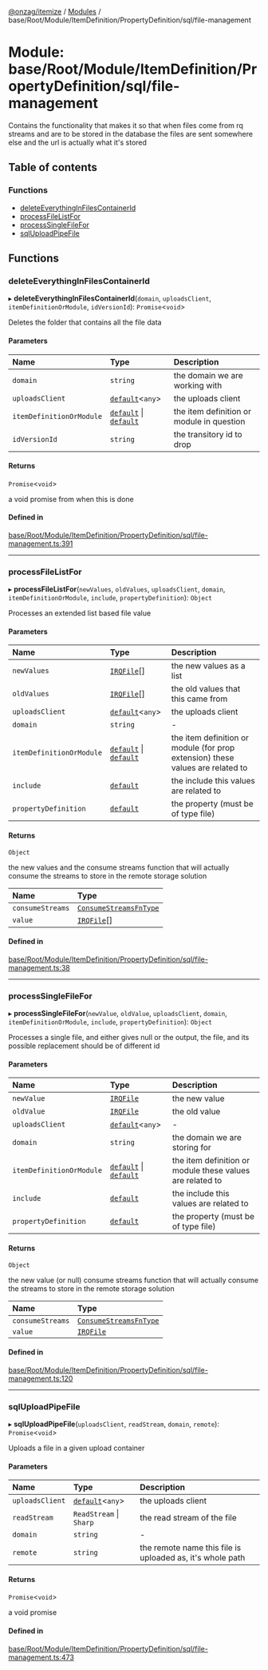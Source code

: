 [@onzag/itemize](../README.md) / [Modules](../modules.md) / base/Root/Module/ItemDefinition/PropertyDefinition/sql/file-management

# Module: base/Root/Module/ItemDefinition/PropertyDefinition/sql/file-management

Contains the functionality that makes it so that when files come from rq
streams and are to be stored in the database the files are sent somewhere else
and the url is actually what it's stored

## Table of contents

### Functions

- [deleteEverythingInFilesContainerId](base_Root_Module_ItemDefinition_PropertyDefinition_sql_file_management.md#deleteeverythinginfilescontainerid)
- [processFileListFor](base_Root_Module_ItemDefinition_PropertyDefinition_sql_file_management.md#processfilelistfor)
- [processSingleFileFor](base_Root_Module_ItemDefinition_PropertyDefinition_sql_file_management.md#processsinglefilefor)
- [sqlUploadPipeFile](base_Root_Module_ItemDefinition_PropertyDefinition_sql_file_management.md#sqluploadpipefile)

## Functions

### deleteEverythingInFilesContainerId

▸ **deleteEverythingInFilesContainerId**(`domain`, `uploadsClient`, `itemDefinitionOrModule`, `idVersionId`): `Promise`\<`void`\>

Deletes the folder that contains all
the file data

#### Parameters

| Name | Type | Description |
| :------ | :------ | :------ |
| `domain` | `string` | the domain we are working with |
| `uploadsClient` | [`default`](../classes/server_services_base_StorageProvider.default.md)\<`any`\> | the uploads client |
| `itemDefinitionOrModule` | [`default`](../classes/base_Root_Module_ItemDefinition.default.md) \| [`default`](../classes/base_Root_Module.default.md) | the item definition or module in question |
| `idVersionId` | `string` | the transitory id to drop |

#### Returns

`Promise`\<`void`\>

a void promise from when this is done

#### Defined in

[base/Root/Module/ItemDefinition/PropertyDefinition/sql/file-management.ts:391](https://github.com/onzag/itemize/blob/73e0c39e/base/Root/Module/ItemDefinition/PropertyDefinition/sql/file-management.ts#L391)

___

### processFileListFor

▸ **processFileListFor**(`newValues`, `oldValues`, `uploadsClient`, `domain`, `itemDefinitionOrModule`, `include`, `propertyDefinition`): `Object`

Processes an extended list based
file value

#### Parameters

| Name | Type | Description |
| :------ | :------ | :------ |
| `newValues` | [`IRQFile`](../interfaces/rq_querier.IRQFile.md)[] | the new values as a list |
| `oldValues` | [`IRQFile`](../interfaces/rq_querier.IRQFile.md)[] | the old values that this came from |
| `uploadsClient` | [`default`](../classes/server_services_base_StorageProvider.default.md)\<`any`\> | the uploads client |
| `domain` | `string` | - |
| `itemDefinitionOrModule` | [`default`](../classes/base_Root_Module_ItemDefinition.default.md) \| [`default`](../classes/base_Root_Module.default.md) | the item definition or module (for prop extension) these values are related to |
| `include` | [`default`](../classes/base_Root_Module_ItemDefinition_Include.default.md) | the include this values are related to |
| `propertyDefinition` | [`default`](../classes/base_Root_Module_ItemDefinition_PropertyDefinition.default.md) | the property (must be of type file) |

#### Returns

`Object`

the new values and the consume streams function that will actually consume the
streams to store in the remote storage solution

| Name | Type |
| :------ | :------ |
| `consumeStreams` | [`ConsumeStreamsFnType`](base_Root_sql.md#consumestreamsfntype) |
| `value` | [`IRQFile`](../interfaces/rq_querier.IRQFile.md)[] |

#### Defined in

[base/Root/Module/ItemDefinition/PropertyDefinition/sql/file-management.ts:38](https://github.com/onzag/itemize/blob/73e0c39e/base/Root/Module/ItemDefinition/PropertyDefinition/sql/file-management.ts#L38)

___

### processSingleFileFor

▸ **processSingleFileFor**(`newValue`, `oldValue`, `uploadsClient`, `domain`, `itemDefinitionOrModule`, `include`, `propertyDefinition`): `Object`

Processes a single file, and either gives
null or the output, the file, and its possible replacement
should be of different id

#### Parameters

| Name | Type | Description |
| :------ | :------ | :------ |
| `newValue` | [`IRQFile`](../interfaces/rq_querier.IRQFile.md) | the new value |
| `oldValue` | [`IRQFile`](../interfaces/rq_querier.IRQFile.md) | the old value |
| `uploadsClient` | [`default`](../classes/server_services_base_StorageProvider.default.md)\<`any`\> | - |
| `domain` | `string` | the domain we are storing for |
| `itemDefinitionOrModule` | [`default`](../classes/base_Root_Module_ItemDefinition.default.md) \| [`default`](../classes/base_Root_Module.default.md) | the item definition or module these values are related to |
| `include` | [`default`](../classes/base_Root_Module_ItemDefinition_Include.default.md) | the include this values are related to |
| `propertyDefinition` | [`default`](../classes/base_Root_Module_ItemDefinition_PropertyDefinition.default.md) | the property (must be of type file) |

#### Returns

`Object`

the new value (or null) consume streams function that will actually consume the
streams to store in the remote storage solution

| Name | Type |
| :------ | :------ |
| `consumeStreams` | [`ConsumeStreamsFnType`](base_Root_sql.md#consumestreamsfntype) |
| `value` | [`IRQFile`](../interfaces/rq_querier.IRQFile.md) |

#### Defined in

[base/Root/Module/ItemDefinition/PropertyDefinition/sql/file-management.ts:120](https://github.com/onzag/itemize/blob/73e0c39e/base/Root/Module/ItemDefinition/PropertyDefinition/sql/file-management.ts#L120)

___

### sqlUploadPipeFile

▸ **sqlUploadPipeFile**(`uploadsClient`, `readStream`, `domain`, `remote`): `Promise`\<`void`\>

Uploads a file in a given upload container

#### Parameters

| Name | Type | Description |
| :------ | :------ | :------ |
| `uploadsClient` | [`default`](../classes/server_services_base_StorageProvider.default.md)\<`any`\> | the uploads client |
| `readStream` | `ReadStream` \| `Sharp` | the read stream of the file |
| `domain` | `string` | - |
| `remote` | `string` | the remote name this file is uploaded as, it's whole path |

#### Returns

`Promise`\<`void`\>

a void promise

#### Defined in

[base/Root/Module/ItemDefinition/PropertyDefinition/sql/file-management.ts:473](https://github.com/onzag/itemize/blob/73e0c39e/base/Root/Module/ItemDefinition/PropertyDefinition/sql/file-management.ts#L473)
